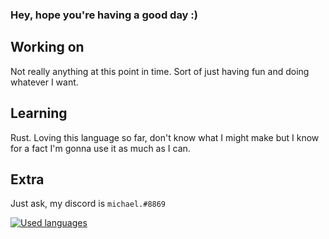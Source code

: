 ### Hey, hope you're having a good day :)

## Working on
Not really anything at this point in time. Sort of just having fun
and doing whatever I want.

## Learning
Rust. Loving this language so far, don't know what I might make but
I know for a fact I'm gonna use it as much as I can.

## Extra
Just ask, my discord is `michael.#8869`

[![Used languages](https://github-readme-stats.vercel.app/api/top-langs/?username=softmorning)](https://github.com/softmorning/github-readme-stats)

<!--
**softmorning/softmorning** is a ✨ _special_ ✨ repository because its `README.md` (this file) appears on your GitHub profile.

Here are some ideas to get you started:

- 🔭 I’m currently working on ...
- 🌱 I’m currently learning ...
- 👯 I’m looking to collaborate on ...
- 🤔 I’m looking for help with ...
- 💬 Ask me about ...
- 📫 How to reach me: ...
- 😄 Pronouns: ...
- ⚡ Fun fact: ...
-->
